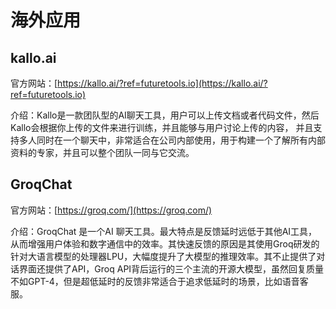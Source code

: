 # 海外应用

## kallo.ai

官方网站：[https://kallo.ai/?ref=futuretools.io](https://kallo.ai/?ref=futuretools.io)

介绍：Kallo是一款团队型的AI聊天工具，用户可以上传文档或者代码文件，然后Kallo会根据你上传的文件来进行训练，并且能够与用户讨论上传的内容， 并且支持多人同时在一个聊天中，非常适合在公司内部使用，用于构建一个了解所有内部资料的专家，并且可以整个团队一同与它交流。



## GroqChat

官方网站：[https://groq.com/](https://groq.com/)

介绍：GroqChat 是一个AI 聊天工具。最大特点是反馈延时远低于其他AI工具，从而增强用户体验和数字通信中的效率。其快速反馈的原因是其使用Groq研发的针对大语言模型的处理器LPU，大幅度提升了大模型的推理效率。其不止提供了对话界面还提供了API，Groq API背后运行的三个主流的开源大模型，虽然回复质量不如GPT-4，但是超低延时的反馈非常适合于追求低延时的场景，比如语音客服。

